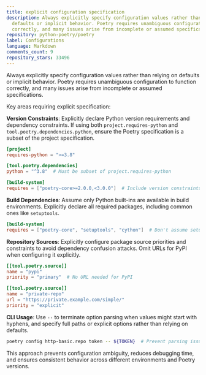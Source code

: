 ```yaml
---
title: explicit configuration specification
description: Always explicitly specify configuration values rather than relying on
  defaults or implicit behavior. Poetry requires unambiguous configuration to function
  correctly, and many issues arise from incomplete or assumed specifications.
repository: python-poetry/poetry
label: Configurations
language: Markdown
comments_count: 9
repository_stars: 33496
---
```


Always explicitly specify configuration values rather than relying on defaults or implicit behavior. Poetry requires unambiguous configuration to function correctly, and many issues arise from incomplete or assumed specifications.

Key areas requiring explicit specification:

**Version Constraints**: Explicitly declare Python version requirements and dependency constraints. If using both `project.requires-python` and `tool.poetry.dependencies.python`, ensure the Poetry specification is a subset of the project specification.

```toml
[project]
requires-python = ">=3.8"

[tool.poetry.dependencies]
python = "^3.8"  # Must be subset of project.requires-python

[build-system]
requires = ["poetry-core>=2.0.0,<3.0.0"]  # Include version constraints
```

**Build Dependencies**: Assume only Python built-ins are available in build environments. Explicitly declare all required packages, including common ones like `setuptools`.

```toml
[build-system]
requires = ["poetry-core", "setuptools", "cython"]  # Don't assume setuptools is available
```

**Repository Sources**: Explicitly configure package source priorities and constraints to avoid dependency confusion attacks. Omit URLs for PyPI when configuring it explicitly.

```toml
[[tool.poetry.source]]
name = "pypi"
priority = "primary"  # No URL needed for PyPI

[[tool.poetry.source]]
name = "private-repo"
url = "https://private.example.com/simple/"
priority = "explicit"
```

**CLI Usage**: Use `--` to terminate option parsing when values might start with hyphens, and specify full paths or explicit options rather than relying on defaults.

```bash
poetry config http-basic.repo token -- ${TOKEN}  # Prevent parsing issues
```

This approach prevents configuration ambiguity, reduces debugging time, and ensures consistent behavior across different environments and Poetry versions.